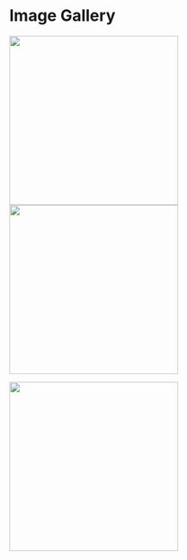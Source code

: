 # Image Gallery


<img width="300" src="T4_hex_octree.png">


<img src="T4_hex_octree.png" width=300 >


[<img src="T4_hex_octree.png" width=300 >](T4_hex_octree.png)



